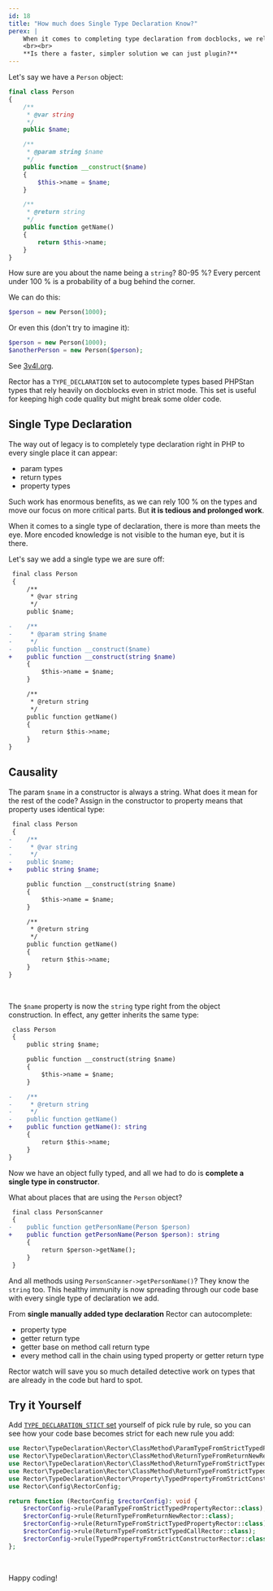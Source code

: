 ```yaml
---
id: 18
title: "How much does Single Type Declaration Know?"
perex: |
    When it comes to completing type declaration from docblocks, we rely on trust and hopes in commented code. One way out of is [dynamic analysis](https://tomasvotruba.com/blog/2019/11/11/from-0-doc-types-to-full-type-declaration-with-dynamic-analysis/) that works with real data that enter the method. But we have to log it, wait for it, and update our codebase based on logged data.
    <br><br>
    **Is there a faster, simpler solution we can just plugin?**
---
```


Let's say we have a `Person` object:

```php
final class Person
{
    /**
     * @var string
     */
    public $name;

    /**
     * @param string $name
     */
    public function __construct($name)
    {
        $this->name = $name;
    }

    /**
     * @return string
     */
    public function getName()
    {
        return $this->name;
    }
}
```

How sure are you about the name being a `string`? 80-95 %? Every percent under 100 % is a probability of a bug behind the corner.

We can do this:

```php
$person = new Person(1000);
```

Or even this (don't try to imagine it):

```php
$person = new Person(1000);
$anotherPerson = new Person($person);
```

See [3v4l.org](https://3v4l.org/Of6KU).

Rector has a `TYPE_DECLARATION` set to autocomplete types based PHPStan types that rely heavily on docblocks even in strict mode. This set is useful for keeping high code quality but might break some older code.

## Single Type Declaration

The way out of legacy is to completely type declaration right in PHP to every single place it can appear:

- param types
- return types
- property types

Such work has enormous benefits, as we can rely 100 % on the types and move our focus on more critical parts. But **it is tedious and prolonged work**.

When it comes to a single type of declaration, there is more than meets the eye. More encoded knowledge is not visible to the human eye, but it is there.

Let's say we add a single type we are sure off:

```diff
 final class Person
 {
     /**
      * @var string
      */
     public $name;

-    /**
-     * @param string $name
-     */
-    public function __construct($name)
+    public function __construct(string $name)
     {
         $this->name = $name;
     }

     /**
      * @return string
      */
     public function getName()
     {
         return $this->name;
     }
}
```


## Causality

The param `$name` in a constructor is always a string. What does it mean for the rest of the code? Assign in the constructor to property means that property uses identical type:

```diff
 final class Person
 {
-    /**
-     * @var string
-     */
-    public $name;
+    public string $name;

     public function __construct(string $name)
     {
         $this->name = $name;
     }

     /**
      * @return string
      */
     public function getName()
     {
         return $this->name;
     }
}
```

<br>

The `$name` property is now the `string` type right from the object construction. In effect, any getter inherits the same type:

```diff
 class Person
 {
     public string $name;

     public function __construct(string $name)
     {
         $this->name = $name;
     }

-    /**
-     * @return string
-     */
-    public function getName()
+    public function getName(): string
     {
         return $this->name;
     }
}
```

Now we have an object fully typed, and all we had to do is **complete a single type in constructor**.

What about places that are using the `Person` object?

```diff
 final class PersonScanner
 {
-    public function getPersonName(Person $person)
+    public function getPersonName(Person $person): string
     {
         return $person->getName();
     }
 }
```

And all methods using `PersonScanner->getPersonName()`? They know the  `string` too. This healthy immunity is now spreading through our code base with every single type of declaration we add.

From **single manually added type declaration** Rector can autocomplete:

- property type
- getter return type
- getter base on method call return type
- every method call in the chain using typed property or getter return type

Rector watch will save you so much detailed detective work on types that are already in the code but hard to spot.

## Try it Yourself

Add [`TYPE_DECLARATION_STICT` set](https://github.com/rectorphp/rector/blob/master/config/set/type-declaration-strict.php) yourself of pick rule by rule, so you can see how your code base becomes strict for each new rule you add:

```php
use Rector\TypeDeclaration\Rector\ClassMethod\ParamTypeFromStrictTypedPropertyRector;
use Rector\TypeDeclaration\Rector\ClassMethod\ReturnTypeFromReturnNewRector;
use Rector\TypeDeclaration\Rector\ClassMethod\ReturnTypeFromStrictTypedCallRector;
use Rector\TypeDeclaration\Rector\ClassMethod\ReturnTypeFromStrictTypedPropertyRector;
use Rector\TypeDeclaration\Rector\Property\TypedPropertyFromStrictConstructorRector;
use Rector\Config\RectorConfig;

return function (RectorConfig $rectorConfig): void {
    $rectorConfig->rule(ParamTypeFromStrictTypedPropertyRector::class);
    $rectorConfig->rule(ReturnTypeFromReturnNewRector::class);
    $rectorConfig->rule(ReturnTypeFromStrictTypedPropertyRector::class);
    $rectorConfig->rule(ReturnTypeFromStrictTypedCallRector::class);
    $rectorConfig->rule(TypedPropertyFromStrictConstructorRector::class);
};
```

<br>

Happy coding!
